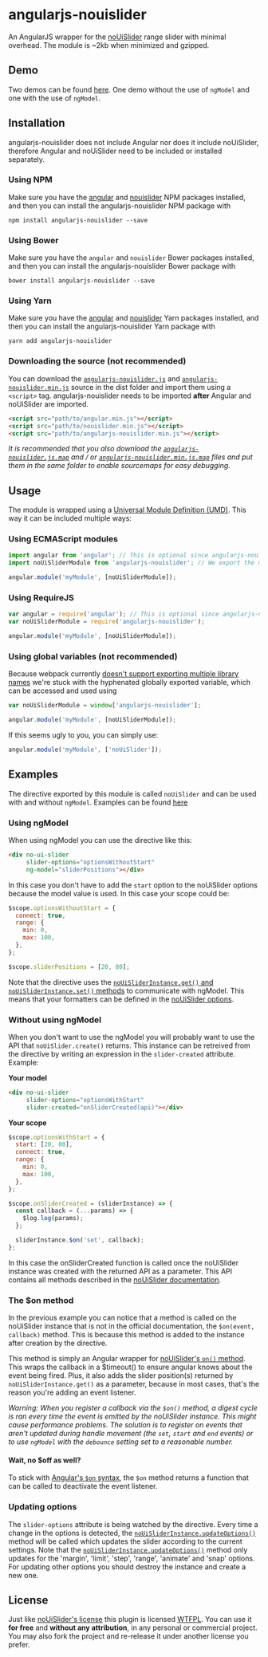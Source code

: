 # angularjs-nouislider
An AngularJS wrapper for the [noUiSlider](https://refreshless.com/nouislider/) range slider with minimal overhead. The module is ~2kb when minimized and gzipped.

## Demo
Two demos can be found [here](https://luudjanssen.github.io/angularjs-nouislider/examples). One demo without the use of `ngModel` and one with the use of `ngModel`.

## Installation
angularjs-nouislider does not include Angular nor does it include noUiSlider, therefore Angular and noUiSlider need to
be included or installed separately.

### Using NPM
Make sure you have the [angular](https://www.npmjs.com/package/angular) and [nouislider](https://www.npmjs.com/package/nouislider) NPM packages installed, and then you can install the angularjs-nouislider NPM package with
```
npm install angularjs-nouislider --save
```

### Using Bower
Make sure you have the `angular` and `nouislider` Bower packages installed, and then you can install the angularjs-nouislider Bower package with
```
bower install angularjs-nouislider --save
```

### Using Yarn
Make sure you have the [angular](https://yarnpkg.com/en/package/angular) and [nouislider](https://yarnpkg.com/en/package/nouislider) Yarn packages installed, and then you can install the angularjs-nouislider Yarn package with
```
yarn add angularjs-nouislider
```

### Downloading the source (not recommended)
You can download the [`angularjs-nouislider.js`](https://raw.githubusercontent.com/LuudJanssen/angularjs-nouislider/master/dist/angularjs-nouislider.js) and [`angularjs-nouislider.min.js`](https://raw.githubusercontent.com/LuudJanssen/angularjs-nouislider/master/dist/angularjs-nouislider.min.js) source in the dist folder and import them using a `<script>` tag. angularjs-nouislider needs to be imported **after** Angular and noUiSlider are imported.
```html
<script src="path/to/angular.min.js"></script>
<script src="path/to/nouislider.min.js"></script>
<script src="path/to/angularjs-nouislider.min.js"></script>
```

*It is recommended that you also download the [`angularjs-nouislider.js.map`](https://raw.githubusercontent.com/LuudJanssen/angularjs-nouislider/master/dist/angularjs-nouislider.js.map)  and / or [`angularjs-nouislider.min.js.map`](https://raw.githubusercontent.com/LuudJanssen/angularjs-nouislider/master/dist/angularjs-nouislider.min.js.map) files and put them in the same folder to enable sourcemaps for easy debugging.*

## Usage
The module is wrapped using a [Universal Module Definition (UMD)](https://github.com/umdjs/umd). This way it can be included multiple ways:

### Using ECMAScript modules
```javascript
import angular from 'angular'; // This is optional since angularjs-nouislider imports Angular itself
import noUiSliderModule from 'angularjs-nouislider'; // We export the module name for you

angular.module('myModule', [noUiSliderModule]);
```

### Using RequireJS
```javascript
var angular = require('angular'); // This is optional since angularjs-nouislider imports Angular itself
var noUiSliderModule = require('angularjs-nouislider');

angular.module('myModule', [noUiSliderModule]);
```


### Using global variables (not recommended)
Because webpack currently [doesn't support exporting multiple library names](https://github.com/webpack/webpack/issues/5877) we're stuck with the hyphenated globally exported variable, which can be accessed and used using
```javascript
var noUiSliderModule = window['angularjs-nouislider'];

angular.module('myModule', [noUiSliderModule]);
```

If this seems ugly to you, you can simply use:

```javascript
angular.module('myModule', ['noUiSlider']);
```

## Examples
The directive exported by this module is called `noUiSlider` and can be used with and without `ngModel`. Examples can be found [here](https://luudjanssen.github.io/angularjs-nouislider/examples)

### Using ngModel
When using ngModel you can use the directive like this:

```html
<div no-ui-slider
     slider-options="optionsWithoutStart"
     ng-model="sliderPositions"></div>
```

In this case you don't have to add the `start` option to the noUiSlider options because the model value is used. In this case your scope could be:

```javascript
$scope.optionsWithoutStart = {
  connect: true,
  range: {
    min: 0,
    max: 100,
  },
};

$scope.sliderPositions = [20, 80];
```

Note that the directive uses the [`noUiSliderInstance.get()` and `noUiSliderInstance.set()` methods](https://refreshless.com/nouislider/slider-read-write/) to communicate with ngModel. This means that your formatters can be defined in the [noUiSlider options](https://refreshless.com/nouislider/slider-options/). 

### Without using ngModel
When you don't want to use the ngModel you will probably want to use the API that `noUiSlider.create()` returns. This instance can be retreived from the directive by writing an expression in the `slider-created` attribute. Example:

**Your model**
```html
<div no-ui-slider
     slider-options="optionsWithStart"
     slider-created="onSliderCreated(api)"></div>
```

**Your scope**
```javascript
$scope.optionsWithStart = {
  start: [20, 80],
  connect: true,
  range: {
    min: 0,
    max: 100,
  },
};

$scope.onSliderCreated = (sliderInstance) => {
  const callback = (...params) => {
    $log.log(params);
  };

  sliderInstance.$on('set', callback);
};
```

In this case the onSliderCreated function is called once the noUiSlider instance was created with the returned API as a parameter. This API contains all methods described in the [noUiSlider documentation](https://refreshless.com/nouislider/).

### The $on method
In the previous example you can notice that a method is called on the noUiSlider instance that is not in the official documentation, the `$on(event, callback)` method. This is because this method is added to the instance after creation by the directive.

This method is simply an Angular wrapper for [noUiSlider's `on()` method](https://refreshless.com/nouislider/events-callbacks/). This wraps the callback in a $timeout() to ensure angular knows about the event being fired. Plus, it also adds the slider position(s) returned by `noUiSliderInstance.get()` as a parameter, because in most cases, that's the reason you're adding an event listener.

*Warning: When you register a callback via the `$on()` method, a digest cycle is ran every time the event is emitted by the noUiSlider instance. This might cause performance problems. The solution is to register on events that aren't updated during handle movement (the `set`, `start` and `end` events) or to use `ngModel` with the `debounce` setting set to a reasonable number.*

#### Wait, no $off as well?
To stick with [Angular's `$on` syntax](https://docs.angularjs.org/api/ng/type/$rootScope.Scope#$on), the `$on` method returns a function that can be called to deactivate the event listener.

### Updating options
The `slider-options` attribute is being watched by the directive. Every time a change in the options is detected, the [`noUiSliderInstance.updateOptions()`](https://refreshless.com/nouislider/more/#section-update) method will be called which updates the slider according to the current settings. Note that the [`noUiSliderInstance.updateOptions()`](https://refreshless.com/nouislider/more/#section-update) method only updates for the 'margin', 'limit', 'step', 'range', 'animate' and 'snap' options. For updating other options you should destroy the instance and create a new one.

## License
Just like [noUiSlider's license](https://github.com/leongersen/noUiSlider#license) this plugin is licensed [WTFPL](http://www.wtfpl.net/about/). You can use it **for free** and **without any attribution**, in any personal or commercial project. You may also fork the project and re-release it under another license you prefer.
